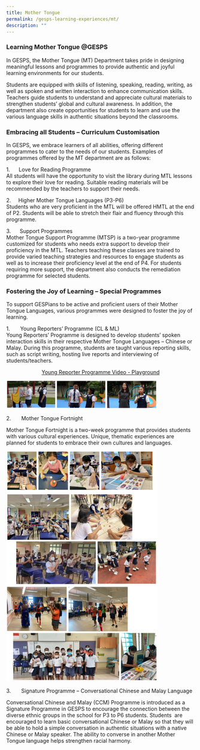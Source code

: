 ```yaml
---
title: Mother Tongue
permalink: /gesps-learning-experiences/mt/
description: ""
---
```

### Learning Mother Tongue @GESPS 

In GESPS, the Mother Tongue (MT) Department takes pride in designing meaningful lessons and programmes to provide authentic and joyful learning environments for our students. 

Students are equipped with skills of listening, speaking, reading, writing, as well as spoken and written interaction to enhance communication skills. Teachers guide students to understand and appreciate cultural materials to strengthen students’ global and cultural awareness. In addition, the department also create opportunities for students to learn and use the various language skills in authentic situations beyond the classrooms.  
  

### **Embracing all Students – Curriculum Customisation**

In GESPS, we embrace learners of all abilities, offering different programmes to cater to the needs of our students. Examples of programmes offered by the MT department are as follows:

1.      Love for Reading Programme  <br>
All students will have the opportunity to visit the library during MTL lessons to explore their love for reading. Suitable reading materials will be recommended by the teachers to support their needs.

2.     Higher Mother Tongue Languages (P3-P6) <br>
Students who are very proficient in the MTL will be offered HMTL at the end of P2. Students will be able to stretch their flair and fluency through this programme.

3.      Support Programmes <br>
 Mother Tongue Support Programme (MTSP) is a two-year programme customized for students who needs extra support to develop their proficiency in the MTL. Teachers teaching these classes are trained to provide varied teaching strategies and resources to engage students as well as to increase their proficiency level at the end of P4. For students requiring more support, the department also conducts the remediation programme for selected students. 


### **Fostering the Joy of Learning – Special Programmes**

To support GESPians to be active and proficient users of their Mother Tongue Languages, various programmes were designed to foster the joy of learning.  

1.       Young Reporters’ Programme (CL & ML) <br>
Young Reporters’ Programme is designed to develop students’ spoken interaction skills in their respective Mother Tongue Languages – Chinese or Malay. During this programme, students are taught various reporting skills, such as script writing, hosting live reports and interviewing of students/teachers. 

<center><a href="https://go.gov.sg/gesps-yrp-playground">Young Reporter Programme Video - Playground</a></center>

<img src="/images/MT1.png" 
     style="width:80%">

2.       Mother Tongue Fortnight  

Mother Tongue Fortnight is a two-week programme that provides students with various cultural experiences. Unique, thematic experiences are planned for students to embrace their own cultures and languages.

<img src="/images/MT2.png" 
     style="width:80%">
<img src="/images/MT3.png" 
     style="width:80%">
		 
		 
3.       Signature Programme – Conversational Chinese and Malay Language

  
Conversational Chinese and Malay (CCM) Programme is introduced as a Signature Programme in GESPS to encourage the connection between the diverse ethnic groups in the school for P3 to P6 students. Students  are encouraged to learn basic conversational Chinese or Malay so that they will be able to hold a simple conversation in authentic situations with a native Chinese or Malay speaker. The ability to converse in another Mother Tongue language helps strengthen racial harmony.